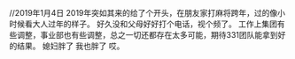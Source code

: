 //2019年1月4日
2019年突如其来的给了个开头，在朋友家打麻将跨年，过的像小时候看大人过年的样子。
好久没和父母好好打个电话，视个频了。
工作上集团有些调整，事业部也有些调整，总之一切还都存在太多可能，期待331团队能拿到好的结果。
媳妇胖了
我也胖了
哎。
